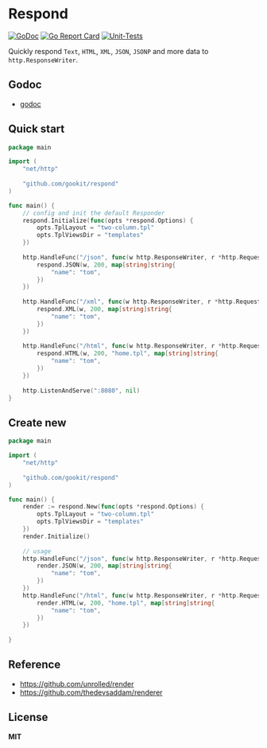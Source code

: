 # Respond

[![GoDoc](https://pkg.go.dev/badge/github.com/gookit/respond.svg)](https://pkg.go.dev/github.com/gookit/respond)
[![Go Report Card](https://goreportcard.com/badge/github.com/gookit/respond)](https://goreportcard.com/report/github.com/gookit/respond)
[![Unit-Tests](https://github.com/gookit/respond/workflows/Unit-Tests/badge.svg)](https://github.com/gookit/respond/actions)

Quickly respond `Text`, `HTML`, `XML`, `JSON`, `JSONP` and more data to `http.ResponseWriter`.

## Godoc

- [godoc](https://pkg.go.dev/github.com/gookit/respond)

## Quick start

```go
package main

import (
    "net/http"
	
    "github.com/gookit/respond"
)

func main() {
    // config and init the default Responder
    respond.Initialize(func(opts *respond.Options) {
        opts.TplLayout = "two-column.tpl"
        opts.TplViewsDir = "templates"
    })
    
    http.HandleFunc("/json", func(w http.ResponseWriter, r *http.Request) {
        respond.JSON(w, 200, map[string]string{
            "name": "tom",
        })
    })
    
    http.HandleFunc("/xml", func(w http.ResponseWriter, r *http.Request) {
        respond.XML(w, 200, map[string]string{
            "name": "tom",
        })
    })
    
    http.HandleFunc("/html", func(w http.ResponseWriter, r *http.Request) {
        respond.HTML(w, 200, "home.tpl", map[string]string{
            "name": "tom",
        })
    })
    
    http.ListenAndServe(":8080", nil)
}
```

## Create new

```go
package main

import (
    "net/http"
	
    "github.com/gookit/respond"
)

func main() {
    render := respond.New(func(opts *respond.Options) {
        opts.TplLayout = "two-column.tpl"
        opts.TplViewsDir = "templates"
    })
    render.Initialize()
    
    // usage
    http.HandleFunc("/json", func(w http.ResponseWriter, r *http.Request) {
        render.JSON(w, 200, map[string]string{
            "name": "tom",
        })
    })
    http.HandleFunc("/html", func(w http.ResponseWriter, r *http.Request) {
        render.HTML(w, 200, "home.tpl", map[string]string{
            "name": "tom",
        })
    })
    
}
```

## Reference

- https://github.com/unrolled/render
- https://github.com/thedevsaddam/renderer

## License

**MIT**
